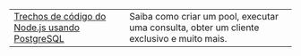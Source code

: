 | | |
|--|--|
| [Trechos de código do Node.js usando PostgreSQL](https://www.npmjs.com/package/pg) | Saiba como criar um pool, executar uma consulta, obter um cliente exclusivo e muito mais.